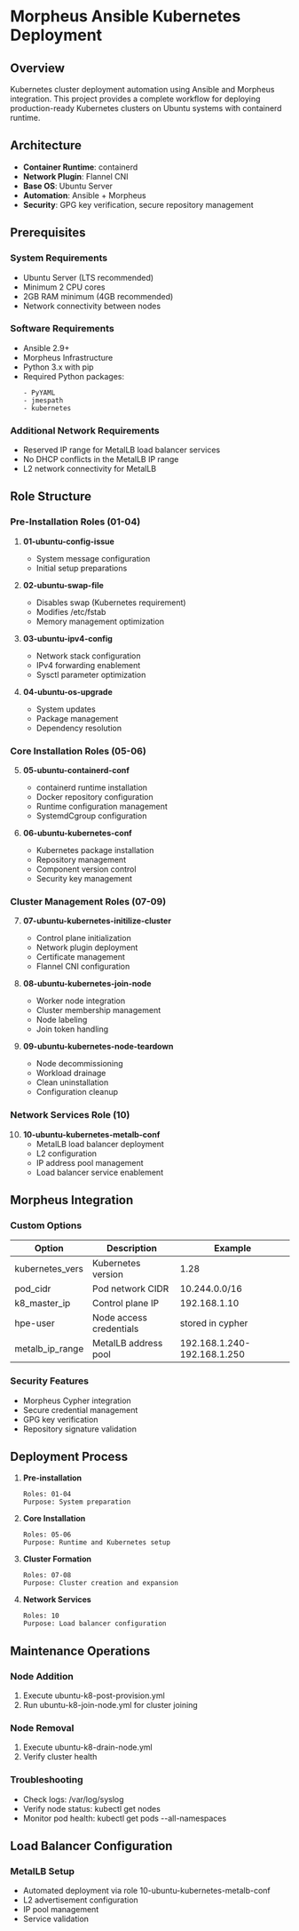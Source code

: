 # Morpheus Ansible Kubernetes Deployment

## Overview
Kubernetes cluster deployment automation using Ansible and Morpheus integration. This project provides a complete workflow for deploying production-ready Kubernetes clusters on Ubuntu systems with containerd runtime.

## Architecture
- **Container Runtime**: containerd
- **Network Plugin**: Flannel CNI
- **Base OS**: Ubuntu Server
- **Automation**: Ansible + Morpheus
- **Security**: GPG key verification, secure repository management

## Prerequisites
### System Requirements
- Ubuntu Server (LTS recommended)
- Minimum 2 CPU cores
- 2GB RAM minimum (4GB recommended)
- Network connectivity between nodes

### Software Requirements
- Ansible 2.9+
- Morpheus Infrastructure
- Python 3.x with pip
- Required Python packages:
  ```
  - PyYAML
  - jmespath
  - kubernetes
  ```

### Additional Network Requirements
- Reserved IP range for MetalLB load balancer services
- No DHCP conflicts in the MetalLB IP range
- L2 network connectivity for MetalLB

## Role Structure
### Pre-Installation Roles (01-04)
1. **01-ubuntu-config-issue**
   - System message configuration
   - Initial setup preparations

2. **02-ubuntu-swap-file**
   - Disables swap (Kubernetes requirement)
   - Modifies /etc/fstab
   - Memory management optimization

3. **03-ubuntu-ipv4-config**
   - Network stack configuration
   - IPv4 forwarding enablement
   - Sysctl parameter optimization

4. **04-ubuntu-os-upgrade**
   - System updates
   - Package management
   - Dependency resolution

### Core Installation Roles (05-06)
5. **05-ubuntu-containerd-conf**
   - containerd runtime installation
   - Docker repository configuration
   - Runtime configuration management
   - SystemdCgroup configuration

6. **06-ubuntu-kubernetes-conf**
   - Kubernetes package installation
   - Repository management
   - Component version control
   - Security key management

### Cluster Management Roles (07-09)
7. **07-ubuntu-kubernetes-initilize-cluster**
   - Control plane initialization
   - Network plugin deployment
   - Certificate management
   - Flannel CNI configuration

8. **08-ubuntu-kubernetes-join-node**
   - Worker node integration
   - Cluster membership management
   - Node labeling
   - Join token handling

9. **09-ubuntu-kubernetes-node-teardown**
   - Node decommissioning
   - Workload drainage
   - Clean uninstallation
   - Configuration cleanup

### Network Services Role (10)
10. **10-ubuntu-kubernetes-metalb-conf**
    - MetalLB load balancer deployment
    - L2 configuration
    - IP address pool management
    - Load balancer service enablement

## Morpheus Integration
### Custom Options
| Option | Description | Example |
|--------|-------------|---------|
| kubernetes_vers | Kubernetes version | 1.28 |
| pod_cidr | Pod network CIDR | 10.244.0.0/16 |
| k8_master_ip | Control plane IP | 192.168.1.10 |
| hpe-user | Node access credentials | stored in cypher |
| metalb_ip_range | MetalLB address pool | 192.168.1.240-192.168.1.250 |

### Security Features
- Morpheus Cypher integration
- Secure credential management
- GPG key verification
- Repository signature validation

## Deployment Process
1. **Pre-installation**
   ```
   Roles: 01-04
   Purpose: System preparation
   ```

2. **Core Installation**
   ```
   Roles: 05-06
   Purpose: Runtime and Kubernetes setup
   ```

3. **Cluster Formation**
   ```
   Roles: 07-08
   Purpose: Cluster creation and expansion
   ```

4. **Network Services**
   ```
   Roles: 10
   Purpose: Load balancer configuration
   ```

## Maintenance Operations
### Node Addition
1. Execute ubuntu-k8-post-provision.yml
2. Run ubuntu-k8-join-node.yml for cluster joining

### Node Removal
1. Execute ubuntu-k8-drain-node.yml
2. Verify cluster health

### Troubleshooting
- Check logs: /var/log/syslog
- Verify node status: kubectl get nodes
- Monitor pod health: kubectl get pods --all-namespaces

## Load Balancer Configuration
### MetalLB Setup
- Automated deployment via role 10-ubuntu-kubernetes-metalb-conf
- L2 advertisement configuration
- IP pool management
- Service validation




